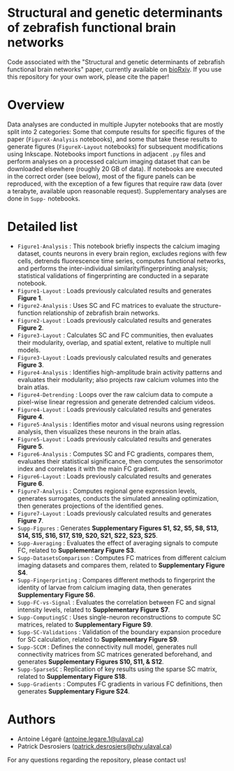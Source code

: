 # Structural and genetic determinants of zebrafish functional brain networks

Code associated with the "Structural and genetic determinants of zebrafish functional brain networks" paper, currently available on [bioRxiv](https://www.biorxiv.org/content/10.1101/2024.12.20.629476v1.abstract). If you use this repository for your own work, please cite the paper!

# Overview

Data analyses are conducted in multiple Jupyter notebooks that are mostly split into 2 categories: Some that compute results for specific figures of the paper (`FigureX-Analysis` notebooks), and some that take these results to generate figures (`FigureX-Layout` notebooks) for subsequent modifications using Inkscape. Notebooks import functions in adjacent `.py` files and perform analyses on a processed calcium imaging dataset that can be downloaded elsewhere (roughly 20 GB of data). If notebooks are executed in the correct order (see below), most of the figure panels can be reproduced, with the exception of a few figures that require raw data (over a terabyte, available upon reasonable request). Supplementary analyses are done in `Supp-` notebooks.

# Detailed list

- `Figure1-Analysis` : This notebook briefly inspects the calcium imaging dataset, counts neurons in every brain region, excludes regions with few cells, detrends fluorescence time series, computes functional networks, and performs the inter-individual similarity/fingerprinting analysis; statistical validations of fingerprinting are conducted in a separate notebook.
- `Figure1-Layout` : Loads previously calculated results and generates **Figure 1**.
- `Figure2-Analysis` : Uses SC and FC matrices to evaluate the structure-function relationship of zebrafish brain networks.
- `Figure2-Layout` : Loads previously calculated results and generates **Figure 2**.
- `Figure3-Layout` : Calculates SC and FC communities, then evaluates their modularity, overlap, and spatial extent, relative to multiple null models.
- `Figure3-Layout` : Loads previously calculated results and generates **Figure 3**.
- `Figure4-Analysis` : Identifies high-amplitude brain activity patterns and evaluates their modularity; also projects raw calcium volumes into the brain atlas.
- `Figure4-Detrending` : Loops over the raw calcium data to compute a pixel-wise linear regression and generate detrended calcium videos.
- `Figure4-Layout` : Loads previously calculated results and generates **Figure 4**.
- `Figure5-Analysis` : Identifies motor and visual neurons using regression analysis, then visualizes these neurons in the brain atlas.
- `Figure5-Layout` : Loads previously calculated results and generates **Figure 5**.
- `Figure6-Analysis` : Computes SC and FC gradients, compares them, evaluates their statistical significance, then computes the sensorimotor index and correlates it with the main FC gradient.
- `Figure6-Layout` : Loads previously calculated results and generates **Figure 6**.
- `Figure7-Analysis` : Computes regional gene expression levels, generates surrogates, conducts the simulated annealing optimization, then generates projections of the identified genes.
- `Figure7-Layout` : Loads previously calculated results and generates **Figure 7**.
- `Supp-Figures` : Generates **Supplementary Figures S1, S2, S5, S8, S13, S14, S15, S16, S17, S19, S20, S21, S22, S23, S25**.
- `Supp-Averaging` : Evaluates the effect of averaging signals to compute FC, related to **Supplementary Figure S3**.
- `Supp-DatasetsComparison` : Computes FC matrices from different calcium imaging datasets and compares them, related to **Supplementary Figure S4**.
- `Supp-Fingerprinting` : Compares different methods to fingerprint the identity of larvae from calcium imaging data, then generates **Supplementary Figure S6**.
- `Supp-FC-vs-Signal` : Evaluates the correlation between FC and signal intensity levels, related to **Supplementary Figure S7**.
- `Supp-ComputingSC` : Uses single-neuron reconstructions to compute SC matrices, related to **Supplementary Figure S9**.
- `Supp-SC-Validations` : Validation of the boundary expansion procedure for SC calculation, related to **Supplementary Figure S9**.
- `Supp-SCCM` : Defines the connectivity null model, generates null connectivity matrices from SC matrices generated beforehand, and generates **Supplementary Figures S10, S11, & S12**.
- `Supp-SparseSC` : Replication of key results using the sparse SC matrix, related to **Supplementary Figure S18**.
- `Supp-Gradients` : Computes FC gradients in various FC definitions, then generates **Supplementary Figure S24**.

# Authors

- Antoine Légaré (antoine.legare.1@ulaval.ca)
- Patrick Desrosiers (patrick.desrosiers@phy.ulaval.ca)

For any questions regarding the repository, please contact us!

